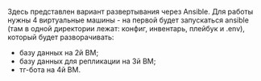 Здесь представлен вариант развертывания через Ansible.
Для работы нужны 4 виртуальные машины - на первой будет запускаться ansible (там в одной директории лежат: конфиг, инвентарь, плейбук и .env), который будет разворачивать:
- базу данных на 2й ВМ;
- базу данных для репликации на 3й ВМ;
- тг-бота на 4й ВМ. 
